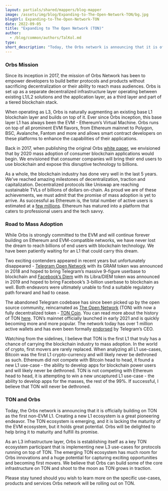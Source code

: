 ```yaml
---
layout: partials/shared/mappers/blog-mapper
image: /assets/img/blog/Expanding-to-The-Open-Network-TON/bg.jpg
blogUrl: Expanding-to-The-Open-Network-TON
date: 2022-09-05
title: "Expanding to The Open Network (TON)"
author:
  - /blog/common/authors/TalKol.md
type:
short_description: "Today, the Orbs network is announcing that it is officially building on TON as the first non-EVM L1. Creating a new L1 ecosystem is a great pioneering endeavor. The TON ecosystem is just emerging, it is still lacking the maturity of the EVM ecosystem, but it holds great potential. Orbs will be delighted to help bring it to maturity and fulfill its promise."
---
```


### Orbs Mission

Since its inception in 2017, the mission of Orbs Network has been to empower developers to build better protocols and products without sacrificing decentralization or their ability to reach mass audiences. Orbs is set up as a separate decentralized infrastructure layer operating between existing L1/L2 solutions and the application layer, as a third layer and part of a tiered blockchain stack.

When operating as L3, Orbs is naturally augmenting an existing base L1 blockchain layer and builds on top of it. Ever since Orbs inception, this base layer L1 has always been the EVM - Ethereum’s Virtual Machine. Orbs runs on top of all prominent EVM flavors, from Ethereum mainnet to Polygon, BSC, Avalanche, Fantom and more and allows smart contract developers on these platforms to enhance the capabilities of their applications.

Back in 2017, when publishing the original Orbs [white paper](https://www.orbs.com/white-papers/orbs-position-paper/), we envisioned that by 2020 mass adoption of consumer blockchain applications would begin. We envisioned that consumer companies will bring their end users to use blockchain and expose this disruptive technology to billions.

As a whole, the blockchain industry has done very well in the last 5 years. We’ve reached amazing milestones of decentralization, traction and capitalization. Decentralized protocols like Uniswap are reaching sustainable TVLs of billions of dollars on-chain. As proud we are of these achievements, we must admit that the promise of mass adoption is yet to arrive. As successful as Ethereum is, the total number of active users is estimated at a [few millions](https://www.fool.com/the-ascent/cryptocurrency/articles/more-people-own-ethereum-than-ever-before-heres-why/). Ethereum has matured into a platform that caters to professional users and the tech savvy.

### Road to Mass Adoption

While Orbs is strongly committed to the EVM and will continue forever building on Ethereum and EVM-compatible networks, we have never lost the dream to reach billions of end users with blockchain technology. We have been patiently waiting for an L1 that could carry this dream.

Two exciting contenders appeared in recent years but unfortunately disappeared - [Telegram Open Network](https://research.binance.com/en/analysis/telegram-open-network) with its GRAM token was announced in 2018 and hoped to bring Telegram’s massive 9-figure userbase to blockchain and [Facebook’s Diem](https://research.binance.com/en/analysis/libra) with its Libra/DIEM token was announced in 2019 and hoped to bring Facebook’s 3-billion userbase to blockchain as well. Both endeavors were ultimately unable to find a suitable regulatory path forward and had to cease.

The abandoned Telegram codebase has since been picked up by the open source community, reincarnated as [The Open Network](https://ton.org/) (TON) with now a fully decentralized token - [TON Coin](https://coinmarketcap.com/currencies/toncoin/). You can read more about the history of TON [here](https://ton.org/roadmap). TON’s mainnet officially launched in early 2021 and is quickly becoming more and more popular. The network today has over 1 million active wallets and has even been formally [endorsed](https://www.coindesk.com/business/2021/12/23/telegram-ceo-endorses-ton-blockchain-spinoff-toncoin/) by Telegram’s CEO.

Watching from the sidelines, I believe that TON is the first L1 that truly has a chance of carrying the blockchain industry to mass adoption. In the world of crypto, first movers are rarely replaced. When analyzing all L1 use-cases, Bitcoin was the first L1 crypto-currency and will likely never be dethroned as such. Ethereum did not compete with Bitcoin head to head, it found a new L1 use-case - the ability to develop apps for blockchain power users and will likely never be dethroned. TON is not competing with Ethereum head to head, it is attempting to win a new uncaptured L1 use-case - the ability to develop apps for the masses, the rest of the 99%. If successful, I believe that TON will never be dethroned.

### TON and Orbs

Today, the Orbs network is announcing that it is officially building on TON as the first non-EVM L1. Creating a new L1 ecosystem is a great pioneering endeavor. The TON ecosystem is emerging, and it is lacking the maturity of the EVM ecosystem, but it holds great potential. Orbs will be delighted to help bring it to maturity and fulfill its promise.

As an L3 infrastructure layer, Orbs is establishing itself as a key TON ecosystem participant that is implementing new L3 use-cases for protocols running on top of TON. The emerging TON ecosystem has much room for Orbs innovations and a huge potential for capturing exciting opportunities and becoming first movers. We believe that Orbs can build some of the core infrastructure on TON and shoot to the moon as TON grows in traction.

Please stay tuned should you wish to learn more on the specific use-cases, products and services Orbs network will be rolling out on TON.
